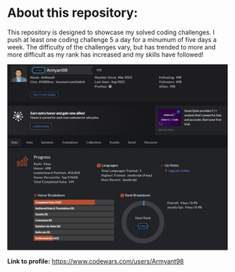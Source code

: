 # About this repository:
This repository is designed to showcase my solved coding challenges. I push at least one coding challenge 5 a day for a minumum of five days a week. The difficulty of the challenges vary, but has trended to more and more difficult as my rank has increased and my skills have followed!

![Codewars rank](/Codewars-rank.jpg)

**Link to profile:** https://www.codewars.com/users/Armyant98






